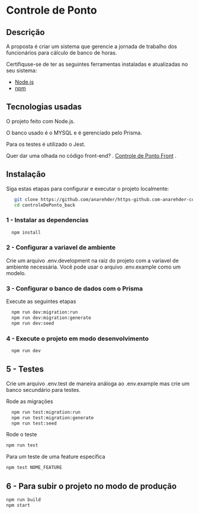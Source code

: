 # Controle de Ponto

## Descrição
A proposta é criar um sistema que gerencie a jornada de trabalho dos funcionários para cálculo de banco de horas. 

Certifiquse-se de ter as seguintes ferramentas instaladas e atualizadas no seu sistema: 

- [Node.js](https://nodejs.org/)
- [npm](https://www.npmjs.com/)

## Tecnologias usadas

O projeto feito com Node.js.

O banco usado é o MYSQL e é gerenciado pelo Prisma.

Para os testes é utilizado o Jest.

Quer dar uma olhada no código front-end?  . [Controle de Ponto Front](https://github.com/anarehder/controleDePonto_front)  .

## Instalação

Siga estas etapas para configurar e executar o projeto localmente:

```bash
   git clone https://github.com/anarehder/https-github.com-anarehder-controleDePonto_back
   cd controleDePonto_back
```

### 1 - Instalar as dependencias

```bash
  npm install
```

### 2 - Configurar a variavel de ambiente

Crie um arquivo .env.development na raiz do projeto com a variavel de ambiente necessária. Você pode usar o arquivo .env.example como um modelo.

### 3 - Configurar o banco de dados com o Prisma

Execute as seguintes etapas
```bash
  npm run dev:migration:run
  npm run dev:migration:generate
  npm run dev:seed
```

### 4 - Execute o projeto em modo desenvolvimento

```bash
  npm run dev
```

## 5 - Testes
Crie um arquivo .env.test de maneira análoga ao .env.example mas crie um banco secundário para testes.

Rode as migrações

```bash
  npm run test:migration:run
  npm run test:migration:generate
  npm run test:seed
```

Rode o teste

```bash
npm run test
```

Para um teste de uma feature específica

```bash
npm test NOME_FEATURE
```

## 6 - Para subir o projeto no modo de produção

```bash
npm run build
npm start
```
